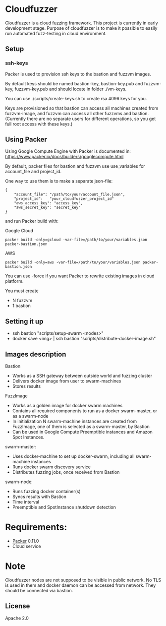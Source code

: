 # Cloudfuzzer

Cloudfuzzer is a cloud fuzzing framework. This project is currently in early development stage. Purpose of cloudfuzzer is to make it possible to easily run automated fuzz-testing in cloud environment.

## Setup

### ssh-keys

Packer is used to provision ssh keys to the bastion and fuzzvm images.

By default keys should be named bastion-key, bastion-key.pub and fuzzvm-key, fuzzvm-key.pub and should locate in folder ./vm-keys.

You can use ./scripts/create-keys.sh to create rsa 4096 keys for you.

Keys are provisioned so that bastion can access all machines created from fuzzvm-image, and fuzzvm can access all other fuzzvms and bastion.
(Currently there are no separate users for different operations, so you get full root access with these keys.)

## Using Packer

Using Google Compute Engine with Packer is documented in: https://www.packer.io/docs/builders/googlecompute.html

By default, packer files for bastion and fuzzvm use use_variables for account_file and project_id.

One way to use them is to make a separate json-file:
```
{
    "account_file":	"/path/to/your/account_file.json",
    "project_id":	"your_cloudfuzzer_project_id"
    "aws_access_key": "access_key",
    "aws_secret_key": "secret_key"
}
```

and run Packer build with:

Google Cloud
```
packer build -only=gcloud -var-file=/path/to/your/variables.json packer-bastion.json
```

AWS
```
packer build -only=aws -var-file=/path/to/your/variables.json packer-bastion.json
```

You can use -force if you want Packer to rewrite existing images in cloud platform.

You must create
* N fuzzvm
* 1 bastion


## Setting it up

* ssh bastion "scripts/setup-swarm &lt;nodes&gt;"
* docker save &lt;img&gt; | ssh bastion "scripts/distribute-docker-image.sh"

## Images description

Bastion
* Works as a SSH gateway between outside world and fuzzing cluster
* Delivers docker image from user to swarm-machines
* Stores results

FuzzImage
* Works as a golden image for docker swarm machines
* Contains all required components to run as a docker swarm-master, or as a swarm-node
* In initialization N swarm-machine instances are created from FuzzImage, one of them is selected as a swarm-master, by Bastion
* Can be used in Google Compute Preemptible instances and Amazon Spot Instances.

swarm-master:
* Uses docker-machine to set up docker-swarm, including all swarm-machine instances
* Runs docker swarm discovery service
* Distributes fuzzing jobs, once received from Bastion

swarm-node:
* Runs fuzzing docker container(s)
* Syncs results with Bastion
* Time interval
* Preemptible and SpotInstance shutdown detection

# Requirements:
* [Packer](https://www.packer.io/) 0.11.0
* Cloud service

# Note

Cloudfuzzer nodes are not supposed to be visible in public network. No TLS is used in them and docker daemon can be accessed from network. They should be connected via bastion.


License
----
Apache 2.0
